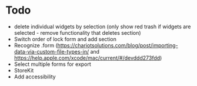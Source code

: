 #  Todo

- delete individual widgets by selection (only show red trash if widgets are selected - remove functionality that deletes section)
- Switch order of lock form and add section
- Recognize .form (https://chariotsolutions.com/blog/post/importing-data-via-custom-file-types-in/ and https://help.apple.com/xcode/mac/current/#/devddd273fdd)
- Select multiple forms for export
- StoreKit
- Add accessibility

